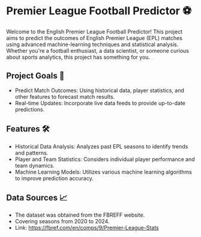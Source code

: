 # Premier League Football Predictor ⚽ 
Welcome to the English Premier League Football Predictor! This project aims to predict the outcomes of English Premier League (EPL) matches using advanced machine-learning techniques and statistical analysis. Whether you're a football enthusiast, a data scientist, or someone curious about sports analytics, this project has something for you.

## Project Goals 🎯
- Predict Match Outcomes: Using historical data, player statistics, and other features to forecast match results.
- Real-time Updates: Incorporate live data feeds to provide up-to-date predictions.

## Features 🛠
- Historical Data Analysis: Analyzes past EPL seasons to identify trends and patterns.
- Player and Team Statistics: Considers individual player performance and team dynamics.
- Machine Learning Models: Utilizes various machine learning algorithms to improve prediction accuracy.

## Data Sources 📈 
- The dataset was obtained from the FBREFF website.
- Covering seasons from 2020 to 2024.
- Link: https://fbref.com/en/comps/9/Premier-League-Stats
